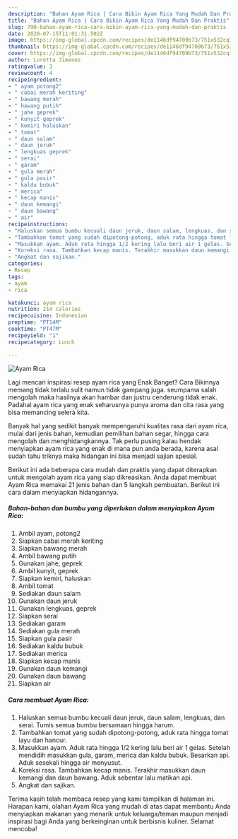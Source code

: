 ```yaml
---
description: "Bahan Ayam Rica | Cara Bikin Ayam Rica Yang Mudah Dan Praktis"
title: "Bahan Ayam Rica | Cara Bikin Ayam Rica Yang Mudah Dan Praktis"
slug: 790-bahan-ayam-rica-cara-bikin-ayam-rica-yang-mudah-dan-praktis
date: 2020-07-15T11:01:31.502Z
image: https://img-global.cpcdn.com/recipes/de1146df94709b73/751x532cq70/ayam-rica-foto-resep-utama.jpg
thumbnail: https://img-global.cpcdn.com/recipes/de1146df94709b73/751x532cq70/ayam-rica-foto-resep-utama.jpg
cover: https://img-global.cpcdn.com/recipes/de1146df94709b73/751x532cq70/ayam-rica-foto-resep-utama.jpg
author: Loretta Jimenez
ratingvalue: 3
reviewcount: 4
recipeingredient:
- " ayam potong2"
- " cabai merah keriting"
- " bawang merah"
- " bawang putih"
- " jahe geprek"
- " kunyit geprek"
- " kemiri haluskan"
- " tomat"
- " daun salam"
- " daun jeruk"
- " lengkuas geprek"
- " serai"
- " garam"
- " gula merah"
- " gula pasir"
- " kaldu bubuk"
- " merica"
- " kecap manis"
- " daun kemangi"
- " daun bawang"
- " air"
recipeinstructions:
- "Haluskan semua bumbu kecuali daun jeruk, daun salam, lengkuas, dan serai. Tumis semua bumbu bersamaan hingga harum."
- "Tambahkan tomat yang sudah dipotong-potong, aduk rata hingga tomat layu dan hancur."
- "Masukkan ayam. Aduk rata hingga 1/2 kering lalu beri air 1 gelas. Setelah mendidih masukkan gula, garam, merica dan kaldu bubuk. Besarkan api. Aduk sesekali hingga air menyusut."
- "Koreksi rasa. Tambahkan kecap manis. Terakhir masukkan daun kemangi dan daun bawang. Aduk sebentar lalu matikan api."
- "Angkat dan sajikan."
categories:
- Resep
tags:
- ayam
- rica

katakunci: ayam rica 
nutrition: 214 calories
recipecuisine: Indonesian
preptime: "PT14M"
cooktime: "PT47M"
recipeyield: "1"
recipecategory: Lunch

---
```



![Ayam Rica](https://img-global.cpcdn.com/recipes/de1146df94709b73/751x532cq70/ayam-rica-foto-resep-utama.jpg)

Lagi mencari inspirasi resep ayam rica yang Enak Banget? Cara Bikinnya memang tidak terlalu sulit namun tidak gampang juga. seumpama salah mengolah maka hasilnya akan hambar dan justru cenderung tidak enak. Padahal ayam rica yang enak seharusnya punya aroma dan cita rasa yang bisa memancing selera kita.

Banyak hal yang sedikit banyak mempengaruhi kualitas rasa dari ayam rica, mulai dari jenis bahan, kemudian pemilihan bahan segar, hingga cara mengolah dan menghidangkannya. Tak perlu pusing kalau hendak menyiapkan ayam rica yang enak di mana pun anda berada, karena asal sudah tahu triknya maka hidangan ini bisa menjadi sajian spesial.




Berikut ini ada beberapa cara mudah dan praktis yang dapat diterapkan untuk mengolah ayam rica yang siap dikreasikan. Anda dapat membuat Ayam Rica memakai 21 jenis bahan dan 5 langkah pembuatan. Berikut ini cara dalam menyiapkan hidangannya.

<!--inarticleads1-->

##### Bahan-bahan dan bumbu yang diperlukan dalam menyiapkan Ayam Rica:

1. Ambil  ayam, potong2
1. Siapkan  cabai merah keriting
1. Siapkan  bawang merah
1. Ambil  bawang putih
1. Gunakan  jahe, geprek
1. Ambil  kunyit, geprek
1. Siapkan  kemiri, haluskan
1. Ambil  tomat
1. Sediakan  daun salam
1. Gunakan  daun jeruk
1. Gunakan  lengkuas, geprek
1. Siapkan  serai
1. Sediakan  garam
1. Sediakan  gula merah
1. Siapkan  gula pasir
1. Sediakan  kaldu bubuk
1. Sediakan  merica
1. Siapkan  kecap manis
1. Gunakan  daun kemangi
1. Gunakan  daun bawang
1. Siapkan  air




<!--inarticleads2-->

##### Cara membuat Ayam Rica:

1. Haluskan semua bumbu kecuali daun jeruk, daun salam, lengkuas, dan serai. Tumis semua bumbu bersamaan hingga harum.
1. Tambahkan tomat yang sudah dipotong-potong, aduk rata hingga tomat layu dan hancur.
1. Masukkan ayam. Aduk rata hingga 1/2 kering lalu beri air 1 gelas. Setelah mendidih masukkan gula, garam, merica dan kaldu bubuk. Besarkan api. Aduk sesekali hingga air menyusut.
1. Koreksi rasa. Tambahkan kecap manis. Terakhir masukkan daun kemangi dan daun bawang. Aduk sebentar lalu matikan api.
1. Angkat dan sajikan.




Terima kasih telah membaca resep yang kami tampilkan di halaman ini. Harapan kami, olahan Ayam Rica yang mudah di atas dapat membantu Anda menyiapkan makanan yang menarik untuk keluarga/teman maupun menjadi inspirasi bagi Anda yang berkeinginan untuk berbisnis kuliner. Selamat mencoba!

